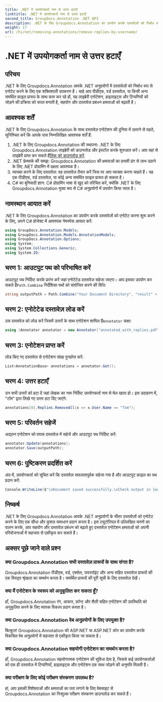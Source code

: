 ```yaml
---
title: .NET में उपयोगकर्ता नाम से उत्तर हटाएँ
linktitle: .NET में उपयोगकर्ता नाम से उत्तर हटाएँ
second_title: GroupDocs.Annotation .NET API
description: .NET के लिए Groupdocs.Annotation का उपयोग करके दस्तावेज़ों को निर्बाध रूप से एनोटेट करना सीखें। इस शक्तिशाली टूल के साथ सहयोग और दस्तावेज़ प्रबंधन बढ़ाएँ।
weight: 17
url: /hi/net/removing-annotations/remove-replies-by-username/
---
```


# .NET में उपयोगकर्ता नाम से उत्तर हटाएँ

## परिचय
.NET के लिए Groupdocs.Annotation आपके .NET अनुप्रयोगों में दस्तावेज़ों को निर्बाध रूप से एनोटेट करने के लिए एक शक्तिशाली उपकरण है। चाहे आप पीडीएफ, वर्ड दस्तावेज़, या किसी अन्य समर्थित फ़ाइल प्रारूप के साथ काम कर रहे हों, यह लाइब्रेरी एनोटेशन, हाइलाइट्स और टिप्पणियों को जोड़ने की प्रक्रिया को सरल बनाती है, सहयोग और दस्तावेज़ प्रबंधन क्षमताओं को बढ़ाती है।
## आवश्यक शर्तें
.NET के लिए Groupdocs.Annotation के साथ दस्तावेज़ एनोटेशन की दुनिया में उतरने से पहले, सुनिश्चित करें कि आपके पास निम्नलिखित आवश्यक शर्तें हैं:
1.  .NET के लिए Groupdocs.Annotation की स्थापना: .NET के लिए Groupdocs.Annotation लाइब्रेरी को डाउनलोड और इंस्टॉल करके शुरुआत करें। आप यहां से लाइब्रेरी प्राप्त कर सकते हैं[लिंक को डाउनलोड करें](https://releases.groupdocs.com/annotation/net/).
2. .NET फ्रेमवर्क की समझ: Groupdocs.Annotation की क्षमताओं का प्रभावी ढंग से लाभ उठाने के लिए .NET प्रोग्रामिंग में दक्षता आवश्यक है।
3. व्याख्या करने के लिए दस्तावेज़: वह दस्तावेज़ तैयार करें जिस पर आप व्याख्या करना चाहते हैं। यह एक पीडीएफ, वर्ड दस्तावेज़, या कोई अन्य समर्थित फ़ाइल प्रारूप हो सकता है।
4. C# का बुनियादी ज्ञान: C# प्रोग्रामिंग भाषा से खुद को परिचित करें, क्योंकि .NET के लिए Groupdocs.Annotation मुख्य रूप से C# अनुप्रयोगों में उपयोग किया जाता है।

## नामस्थान आयात करें
.NET के लिए Groupdocs.Annotation का उपयोग करके दस्तावेज़ों को एनोटेट करना शुरू करने के लिए, अपने C# प्रोजेक्ट में आवश्यक नेमस्पेस आयात करें:
```csharp
using GroupDocs.Annotation.Models;
using GroupDocs.Annotation.Models.AnnotationModels;
using GroupDocs.Annotation.Options;
using System;
using System.Collections.Generic;
using System.IO;
```
## चरण 1: आउटपुट पथ को परिभाषित करें
 आउटपुट पथ निर्दिष्ट करके प्रारंभ करें जहां एनोटेटेड दस्तावेज़ सहेजा जाएगा। आप इसका उपयोग कर सकते हैं`Path.Combine` निर्देशिका पथों को संयोजित करने की विधि:
```csharp
string outputPath = Path.Combine("Your Document Directory", "result" + Path.GetExtension("input.pdf"));
```
## चरण 2: एनोटेटेड दस्तावेज़ लोड करें
 उस दस्तावेज़ को लोड करें जिसमें उत्तरों के साथ एनोटेशन शामिल हैं`Annotator` कक्षा:
```csharp
using (Annotator annotator = new Annotator("annotated_with_replies.pdf"))
```
## चरण 3: एनोटेशन प्राप्त करें
लोड किए गए दस्तावेज़ से एनोटेशन संग्रह पुनर्प्राप्त करें:
```csharp
List<AnnotationBase> annotations = annotator.Get();
```
## चरण 4: उत्तर हटाएँ
उन सभी उत्तरों को हटा दें जहां लेखक का नाम निर्दिष्ट उपयोगकर्ता नाम से मेल खाता हो। इस उदाहरण में, "टॉम" द्वारा लिखे गए उत्तर हटा दिए जाएंगे:
```csharp
annotations[0].Replies.RemoveAll(x => x.User.Name == "Tom");
```
## चरण 5: परिवर्तन सहेजें
अद्यतन एनोटेशन को वापस दस्तावेज़ में सहेजें और आउटपुट पथ निर्दिष्ट करें:
```csharp
annotator.Update(annotations);
annotator.Save(outputPath);
```
## चरण 6: पुष्टिकरण प्रदर्शित करें
अंत में, उपयोगकर्ता को सूचित करें कि दस्तावेज़ सफलतापूर्वक सहेजा गया है और आउटपुट फ़ाइल का पथ प्रदान करें:
```csharp
Console.WriteLine($"\nDocument saved successfully.\nCheck output in {outputPath}.");
```
## निष्कर्ष
.NET के लिए Groupdocs.Annotation आपके .NET अनुप्रयोगों के भीतर दस्तावेज़ों को एनोटेट करने के लिए एक सीधा और कुशल समाधान प्रदान करता है। इस ट्यूटोरियल में उल्लिखित चरणों का पालन करके, आप सहयोग और दस्तावेज़ प्रबंधन को बढ़ाते हुए दस्तावेज़ एनोटेशन क्षमताओं को अपनी परियोजनाओं में सहजता से एकीकृत कर सकते हैं।
## अक्सर पूछे जाने वाले प्रश्न
### क्या Groupdocs.Annotation सभी दस्तावेज़ प्रारूपों के साथ संगत है?
Groupdocs.Annotation पीडीएफ, वर्ड, एक्सेल, पावरपॉइंट और अन्य सहित दस्तावेज़ प्रारूपों की एक विस्तृत श्रृंखला का समर्थन करता है। समर्थित प्रारूपों की पूरी सूची के लिए दस्तावेज़ देखें।
### क्या मैं एनोटेशन के स्वरूप को अनुकूलित कर सकता हूँ?
हाँ, Groupdocs.Annotation रंग, आकार, फ़ॉन्ट और शैली सहित एनोटेशन की उपस्थिति को अनुकूलित करने के लिए व्यापक विकल्प प्रदान करता है।
### क्या Groupdocs.Annotation वेब अनुप्रयोगों के लिए उपयुक्त है?
बिल्कुल! Groupdocs.Annotation को ASP.NET या ASP.NET कोर का उपयोग करके विकसित वेब अनुप्रयोगों में सहजता से एकीकृत किया जा सकता है।
### क्या Groupdocs.Annotation सहयोगी एनोटेशन का समर्थन करता है?
हाँ, Groupdocs.Annotation सहयोगात्मक एनोटेशन की सुविधा देता है, जिससे कई उपयोगकर्ताओं को एक ही दस्तावेज़ में टिप्पणियाँ, हाइलाइट्स और एनोटेशन एक साथ जोड़ने की अनुमति मिलती है।
### क्या परीक्षण के लिए कोई परीक्षण संस्करण उपलब्ध है?
हां, आप इसकी विशेषताओं और क्षमताओं का पता लगाने के लिए वेबसाइट से Groupdocs.Annotation का निःशुल्क परीक्षण संस्करण डाउनलोड कर सकते हैं।